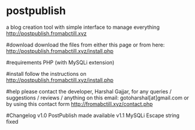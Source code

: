 # postpublish
a blog creation tool with simple interface to manage everything  http://postpublish.fromabctill.xyz

#download
download the files from either this page or from here: http://postpublish.fromabctill.xyz/install.php

#requirements
PHP (with MySQLi extension)

#install
follow the instructions on http://postpublish.fromabctill.xyz/install.php

#help
please contact the developer, Harshal Gajjar, for any queries / suggestions / reviews / anything on this email: gotoharshal[at]gmail.com or by using this contact form http://fromabctill.xyz/contact.php

#Changelog
v1.0 PostPublish made available 
v1.1 MySQLi Escape string fixed
